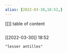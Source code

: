 ```yaml
---
alias: [2022-03-30,18:52,]
---
```

[[]]
table of content
```toc
```

[[2022-03-30]] 18:52

```query
"lesser antilles"
```
